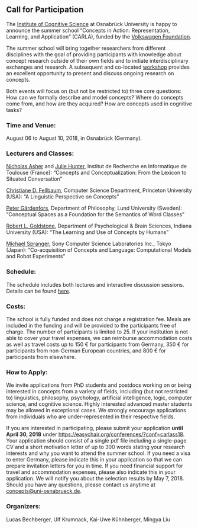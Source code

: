 ## Call for Participation

The [Institute of Cognitive Science](https://cogsci.uni-osnabrueck.de/) at Osnabrück University is happy to announce the summer school “Concepts
in Action: Representation, Learning, and Application” (CARLA), funded by the [Volkswagen Foundation](https://www.volkswagenstiftung.de/en.html).

The summer school will bring together researchers from different disciplines with the goal of providing participants with knowledge about concept 
research outside of their own fields and to initiate interdisciplinary exchanges and research. A subsequent and co-located [workshop](../carla_workshop/carla_2018.md) provides an 
excellent opportunity to present and discuss ongoing research on concepts.

Both events will focus on (but not be restricted to) three core questions: How can we formally describe and model concepts? Where do concepts come
from, and how are they acquired? How are concepts used in cognitive tasks?

### Time and Venue:

August 06 to August 10, 2018, in Osnabrück (Germany).

### Lecturers and Classes:

[Nicholas Asher](https://www.irit.fr/~Nicholas.Asher/) and [Julie Hunter](http://www.juliejhunter.com/), Institut de Recherche en Informatique de 
Toulouse (France): “Concepts and Conceptualization: From the Lexicon to Situated Conversation”

[Christiane D. Fellbaum](https://www.cs.princeton.edu/~fellbaum/), Computer Science Department, Princeton University (USA): “A Linguistic 
Perspective on Concepts”

[Peter Gärdenfors](http://www.fil.lu.se/en/person/PeterGardenfors), Department of Philosophy, Lund University (Sweden): “Conceptual Spaces as a
Foundation for the Semantics of Word Classes”

[Robert L. Goldstone](http://psych.indiana.edu/faculty/rgoldsto.php), Department of Psychological & Brain Sciences, Indiana University (USA):
“The Learning and Use of Concepts by Humans”

[Michael Spranger](https://sites.google.com/view/michaelspranger/), Sony Computer Science Laboratories Inc., Tokyo (Japan): “Co-acquisition of
Concepts and Language: Computational Models and Robot Experiments”

### Schedule:

The schedule includes both lectures and interactive discussion sessions. Details can be found [here](./preliminary_program.md).

### Costs:

The school is fully funded and does not charge a registration fee. Meals are included in the funding and will be provided to the participants free
of charge. The number of participants is limited to 25. If your institution is not able to cover your travel expenses, we can reimburse 
accommodation costs as well as travel costs up to 150 € for participants from Germany, 350 € for participants from non-German European countries,
and 800 € for participants from elsewhere.

### How to Apply:

We invite applications from PhD students and postdocs working on or being interested in concepts from a variety of fields, including (but not 
restricted to) linguistics, philosophy, psychology, artificial intelligence, logic, computer science, and cognitive science. Highly interested
advanced master students may be allowed in exceptional cases. We strongly encourage applications from individuals who are under-represented in
their respective fields.

If you are interested in participating, please submit your application **until April 30, 2018** under https://easychair.org/conferences/?conf=carlass18.
Your application should consist of a single pdf file including a single-page CV and a short motivation letter of up to 300 words stating your 
research interests and why you want to attend the summer school. If you need a visa to enter Germany, please indicate this in your application so
that we can prepare invitation letters for you in time. If you need financial support for travel and accommodation expenses, please also indicate
this in your application. We will notify you about the selection results by May 7, 2018. Should you have any questions, please contact us anytime
at [concepts@uni-osnabrueck.de](mailto:concepts@uni-osnabrueck.de).

### Organizers:

Lucas Bechberger, Ulf Krumnack, Kai-Uwe Kühnberger, Mingya Liu
